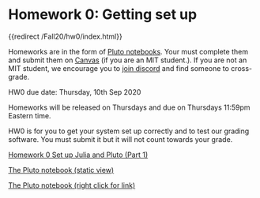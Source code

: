 # Homework 0: Getting set up

{{redirect /Fall20/hw0/index.html}}

Homeworks are in the form of [Pluto notebooks](https://github.com/fonsp/Pluto.jl). Your must complete them and submit them on [Canvas](https://canvas.mit.edu/courses/5637) (if you are an MIT student.). If you are not an MIT student, we encourage you to [join discord](https://discord.gg/Z5qnVf8) and find someone to cross-grade.

HW0 due date: Thursday, 10th Sep 2020

Homeworks will be released on Thursdays and due on Thursdays 11:59pm Eastern time.

HW0 is for you to get your system set up correctly and to test our grading software. You must submit it but it will not count towards your grade.


[Homework 0 Set up Julia and Pluto (Part 1)](/installation/)

[The Pluto notebook (static view)](https://htmlpreview.github.io/?https://github.com/mitmath/18S191/blob/master/homework/homework0/hw0.html)

[The Pluto notebook (right click for link)](https://github.com/mitmath/18S191/blob/master/homework/homework0/hw0.jl)


